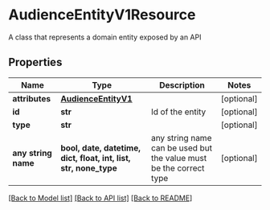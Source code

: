 # AudienceEntityV1Resource

A class that represents a domain entity exposed by an API

## Properties
Name | Type | Description | Notes
------------ | ------------- | ------------- | -------------
**attributes** | [**AudienceEntityV1**](AudienceEntityV1.md) |  | [optional] 
**id** | **str** | Id of the entity | [optional] 
**type** | **str** |  | [optional] 
**any string name** | **bool, date, datetime, dict, float, int, list, str, none_type** | any string name can be used but the value must be the correct type | [optional]

[[Back to Model list]](../README.md#documentation-for-models) [[Back to API list]](../README.md#documentation-for-api-endpoints) [[Back to README]](../README.md)


